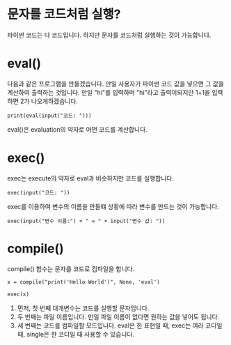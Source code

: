 # 문자를 코드처럼 실행?
파이썬 코드는 다 코드입니다. 하지만 문자를 코드처럼 실행하는 것이 가능합니다.

# eval()
다음과 같은 프로그램을 만들겠습니다. 만일 사용자가 파이썬 코드 값을 넣으면 그 값을 계산하여 출력하는 것입니다. 만일 "hi"를 입력하며 "hi"라고 출력이되지만 1+1을 입력하면 2가 나오게하겠습니다.

```
print(eval(input("코드: ")))
```

eval()은 evaluation의 약자로 어떤 코드를 계산합니다.

# exec()
exec는 execute의 약자로 eval과 비슷하지만 코드를 실행합니다.

```
exec(input("코드: "))
```

exec를 이용하여 변수의 이름을 만들떄 상황에 따라 변수를 만드는 것이 가능합니다.

```
exec(input("변수 이름:") + " = " + input("변수 값: "))
```

# compile()
compile() 함수는 문자를 코드로 컴파일을 합니다.

```
x = compile("print('Hello World')", None, 'eval')

exec(x)
```

1. 먼저, 첫 번째 대개변수는 코드를 실행할 문자입니다.
2. 두 번째는 파일 이름입니다. 만일 파일 이름이 없다면 원하는 값을 넣어도 됩니다.
3. 세 번째는 코드를 컴파일할 모드입니다. eval은 한 표현일 때, exec는 여러 코디일 때, single은 한 코디일 때 사용할 수 있습니다.
